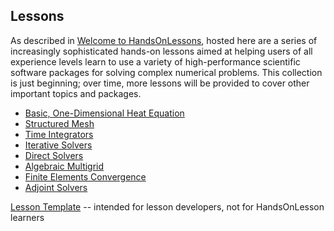 
Lessons   
------------

As described in [Welcome to HandsOnLessons](../README.md), hosted here are a series of increasingly sophisticated hands-on lessons aimed at helping users of all experience levels learn to use a variety of high-performance scientific software packages for solving complex numerical problems.  This collection is just beginning; over time, more lessons will be provided to cover other important topics and packages.  

* [Basic, One-Dimensional Heat Equation](hand_coded_heat/lesson.md)
* [Structured Mesh](AMReX/lesson.md)
* [Time Integrators](time_integrators/lesson.md)
* [Iterative Solvers](iterativesolvers/lesson.md)
* [Direct Solvers](superlu-mfem/lesson.md)
* [Algebraic Multigrid](AMG/lesson.md)
* [Finite Elements Convergence](convergence/lesson.md)
* [Adjoint Solvers](adjoint/lesson.md)



[Lesson Template](lesson_template/lesson.md) -- intended for lesson developers, not for HandsOnLesson learners
